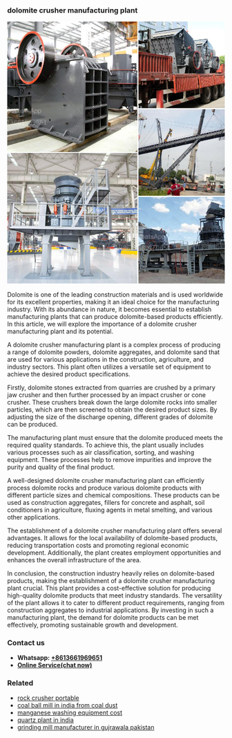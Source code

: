<h3>dolomite crusher manufacturing plant</h3><img src='1702953191.jpg' alt=''><p>Dolomite is one of the leading construction materials and is used worldwide for its excellent properties, making it an ideal choice for the manufacturing industry. With its abundance in nature, it becomes essential to establish manufacturing plants that can produce dolomite-based products efficiently. In this article, we will explore the importance of a dolomite crusher manufacturing plant and its potential.</p><p>A dolomite crusher manufacturing plant is a complex process of producing a range of dolomite powders, dolomite aggregates, and dolomite sand that are used for various applications in the construction, agriculture, and industry sectors. This plant often utilizes a versatile set of equipment to achieve the desired product specifications.</p><p>Firstly, dolomite stones extracted from quarries are crushed by a primary jaw crusher and then further processed by an impact crusher or cone crusher. These crushers break down the large dolomite rocks into smaller particles, which are then screened to obtain the desired product sizes. By adjusting the size of the discharge opening, different grades of dolomite can be produced.</p><p>The manufacturing plant must ensure that the dolomite produced meets the required quality standards. To achieve this, the plant usually includes various processes such as air classification, sorting, and washing equipment. These processes help to remove impurities and improve the purity and quality of the final product.</p><p>A well-designed dolomite crusher manufacturing plant can efficiently process dolomite rocks and produce various dolomite products with different particle sizes and chemical compositions. These products can be used as construction aggregates, fillers for concrete and asphalt, soil conditioners in agriculture, fluxing agents in metal smelting, and various other applications.</p><p>The establishment of a dolomite crusher manufacturing plant offers several advantages. It allows for the local availability of dolomite-based products, reducing transportation costs and promoting regional economic development. Additionally, the plant creates employment opportunities and enhances the overall infrastructure of the area.</p><p>In conclusion, the construction industry heavily relies on dolomite-based products, making the establishment of a dolomite crusher manufacturing plant crucial. This plant provides a cost-effective solution for producing high-quality dolomite products that meet industry standards. The versatility of the plant allows it to cater to different product requirements, ranging from construction aggregates to industrial applications. By investing in such a manufacturing plant, the demand for dolomite products can be met effectively, promoting sustainable growth and development.</p><h3>Contact us</h3><ul><li><strong>Whatsapp:&nbsp;<a href="https://wa.me/8613661969651">+8613661969651</a></strong></li><li><a href="https://swt.shibang-china.com/?git&amp;zhl&amp;dolomite crusher manufacturing plant"><strong>Online Service(chat now)</strong></a></li></ul><h3>Related</h3><ul><li><a href='rock crusher portable.md'>rock crusher portable</a></li><li><a href='coal ball mill in india from coal dust.md'>coal ball mill in india from coal dust</a></li><li><a href='manganese washing equipment cost.md'>manganese washing equipment cost</a></li><li><a href='quartz plant in india.md'>quartz plant in india</a></li><li><a href='grinding mill manufacturer in gujrawala pakistan.md'>grinding mill manufacturer in gujrawala pakistan</a></li></ul>